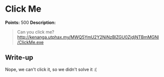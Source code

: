# Click Me

**Points:** 500
**Description:**

> Can you click me? http://kenanga.utphax.my/MWQ5YmU2Y2NiNzBlZGU0ZjdjNTBmMGNl/ClickMe.exe 

## Write-up

Nope, we can't click it, so we didn't solve it :(
